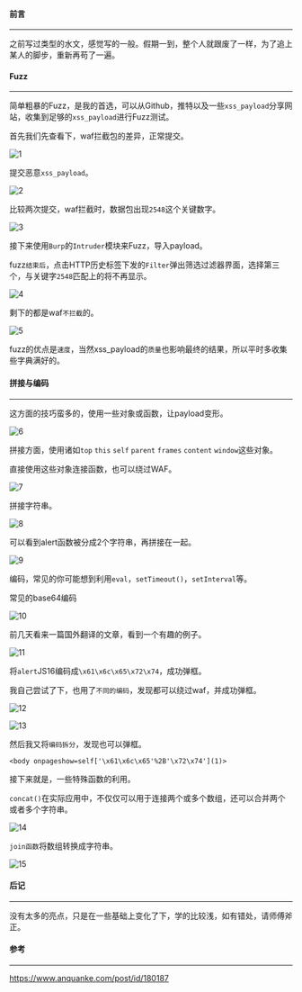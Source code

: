 #### 前言
- - -
之前写过类型的水文，感觉写的一般。假期一到，整个人就跟废了一样，为了追上某人的脚步，重新再苟了一遍。

#### Fuzz
- - -
简单粗暴的Fuzz，是我的首选，可以从Github，推特以及一些`xss_payload`分享网站，收集到足够的`xss_payload`进行Fuzz测试。

首先我们先查看下，waf拦截包的差异，正常提交。

![1](https://i.loli.net/2019/07/15/5d2c7e84d1d3761538.png)

提交恶意`xss_payload`。

![2](https://i.loli.net/2019/07/15/5d2c7efa4be6490534.png)

比较两次提交，waf拦截时，数据包出现`2548`这个关键数字。

![3](https://i.loli.net/2019/07/15/5d2c7f5c162d385337.png)

接下来使用`Burp`的`Intruder`模块来Fuzz，导入payload。

fuzz`结束后`，点击HTTP历史标签下发的`Filter`弹出筛选过滤器界面，选择第三个，与关键字`2548`匹配上的将不再显示。

![4](https://i.loli.net/2019/07/15/5d2c814ba217a15648.png)

剩下的都是waf`不拦截`的。

![5](https://i.loli.net/2019/07/15/5d2c82565ff5f94398.png)

fuzz的优点是`速度`，当然xss_payload的`质量`也影响最终的结果，所以平时多收集些字典满好的。

#### 拼接与编码
- - -
这方面的技巧蛮多的，使用一些对象或函数，让payload变形。

![6](https://i.loli.net/2019/07/17/5d2eefa30c00e24695.png)

拼接方面，使用诸如`top` `this` `self` `parent` `frames` `content` `window`这些对象。

直接使用这些对象连接函数，也可以绕过WAF。

![7](https://i.loli.net/2019/07/17/5d2f012fc8eea51953.png)

拼接字符串。

![8](https://i.loli.net/2019/07/17/5d2f03ef8a48c17016.png)

可以看到alert函数被分成2个字符串，再拼接在一起。

![9](https://i.loli.net/2019/07/17/5d2f17f0a7c5960871.png)


编码，常见的你可能想到利用`eval`，`setTimeout()`，`setInterval`等。

常见的base64编码

![10](https://i.loli.net/2019/07/17/5d2f19e20456e38329.png)

前几天看来一篇国外翻译的文章，看到一个有趣的例子。

![11](https://i.loli.net/2019/07/17/5d2f1b3c202eb44126.png)

将`alert`JS16编码成`\x61\x6c\x65\x72\x74`，成功弹框。

我自己尝试了下，也用了`不同的编码`，发现都可以绕过waf，并成功弹框。

![12](https://i.loli.net/2019/07/17/5d2f1d612d24f46787.png)

![13](https://i.loli.net/2019/07/17/5d2f1dad2cd6771941.png)

然后我又将`编码拆分`，发现也可以弹框。

```
<body onpageshow=self['\x61\x6c\x65'%2B'\x72\x74'](1)>
```
接下来就是，一些特殊函数的利用。

`concat()`在实际应用中，不仅仅可以用于连接两个或多个数组，还可以合并两个或者多个字符串。

![14](https://i.loli.net/2019/07/17/5d2f2172b4a2469607.png)

`join函数`将数组转换成字符串。

![15](https://i.loli.net/2019/07/17/5d2f21f2acc0830556.png)

#### 后记
- - -
没有太多的亮点，只是在一些基础上变化了下，学的比较浅，如有错处，请师傅斧正。

#### 参考
- - -
https://www.anquanke.com/post/id/180187
